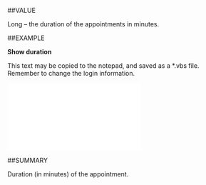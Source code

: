 
##VALUE

Long – the duration of the appointments in minutes.


##EXAMPLE

**Show duration**

This text may be copied to the notepad, and saved as a *.vbs file. Remember to change the login information.

![](..\..\Examples\vbs\SOAppointment.Example.vbs.txt)


##SUMMARY

Duration (in minutes) of the appointment.

